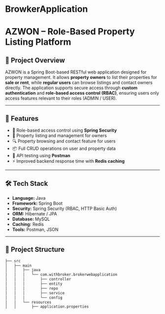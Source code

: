 # BrowkerApplication
# AZWON – Role-Based Property Listing Platform

## 📌 Project Overview

AZWON is a Spring Boot-based RESTful web application designed for property management. It allows **property owners** to list their properties for **sale or rent**, while **regular users** can browse listings and contact owners directly. The application supports secure access through **custom authentication** and **role-based access control (RBAC)**, ensuring users only access features relevant to their roles (ADMIN / USER).

---

## 🚀 Features

- 🔐 Role-based access control using **Spring Security**
- 🏡 Property listing and management for owners
- 🔍 Property browsing and contact feature for users
- 📦 Full CRUD operations on user and property data
- 🧪 API testing using **Postman**
- ⚡ Improved backend response time with **Redis caching**

---

## 🛠 Tech Stack

- **Language:** Java  
- **Framework:** Spring Boot  
- **Security:** Spring Security (RBAC, HTTP Basic Auth)  
- **ORM:** Hibernate / JPA  
- **Database:** MySQL  
- **Caching:** Redis  
- **Tools:** Postman, JSON

---

## 📁 Project Structure

```bash
├── src
│   ├── main
│   │   ├── java
│   │   │   └── com.withbroker.brokerwebapplication
│   │   │       ├── controller
│   │   │       ├── entity
│   │   │       ├── repo
│   │   │       ├── service
│   │   │       └── config
│   │   └── resources
│   │       ├── application.properties
